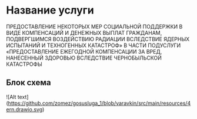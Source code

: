 # Название услуги
ПРЕДОСТАВЛЕНИЕ НЕКОТОРЫХ МЕР СОЦИАЛЬНОЙ ПОДДЕРЖКИ В ВИДЕ КОМПЕНСАЦИЙ И ДЕНЕЖНЫХ ВЫПЛАТ ГРАЖДАНАМ, ПОДВЕРГШИМСЯ ВОЗДЕЙСТВИЮ РАДИАЦИИ ВСЛЕДСТВИЕ ЯДЕРНЫХ ИСПЫТАНИЙ И ТЕХНОГЕННЫХ КАТАСТРОФ» В ЧАСТИ ПОДУСЛУГИ «ПРЕДОСТАВЛЕНИЕ ЕЖЕГОДНОЙ КОМПЕНСАЦИИ ЗА ВРЕД, НАНЕСЕННЫЙ ЗДОРОВЬЮ ВСЛЕДСТВИЕ ЧЕРНОБЫЛЬСКОЙ КАТАСТРОФЫ
 ## Блок схема
![Alt text]
(https://github.com/zomez/gosusluga_1/blob/varavkin/src/main/resources/4ern.drawio.svg)
